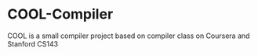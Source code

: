 # COOL-Compiler
COOL is a small compiler project based on compiler class on Coursera and Stanford CS143


